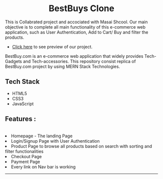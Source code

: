 <h1 align='center'> BestBuys Clone </h1>
This is Collabrated project and accociated with Masai Shcool. 
Our main objective is to complete all main functionality of this e-commerce web application, such as User Authentication, Add to Cart/ Buy and filter the products.

- [Click here](https://coruscating-zabaione-3c9f3a.netlify.app/) to see preview of our project.

BestBuy.com is an e-commerce web application that widely provides Tech-Gadgets and Tech-accessories. This repository consist replica of BestBuy.com project by using MERN Stack Technologies.


## Tech Stack
- HTML5
- CSS3
- JavaScript


<h2>Features :</h2><br>
  <li>Homepage - The landing Page</li>
  <li>Login/Signup Page with User Authentication</li>
  <li>Product Page to browse all products based on search with sorting and filter functionalities</li>
  <li>Checkout Page</li>
  <li>Payment Page</li>
  <li>Every link on Nav bar is working</li>
  <hr><br>
  
   
